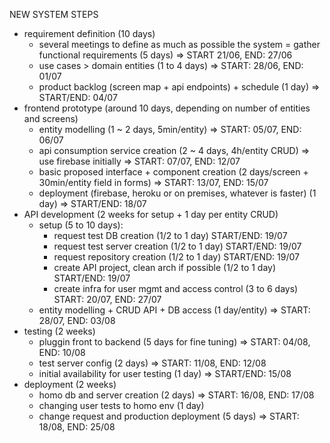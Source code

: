 NEW SYSTEM STEPS

- requirement definition (10 days)
	- several meetings to define as much as possible the system = gather functional requirements (5 days) => START 21/06, END: 27/06
	- use cases > domain entities (1 to 4 days) => START: 28/06, END: 01/07
	- product backlog (screen map + api endpoints) + schedule (1 day) => START/END: 04/07
- frontend prototype (around 10 days, depending on number of entities and screens)
	- entity modelling (1 ~ 2 days, 5min/entity) => START: 05/07, END: 06/07
	- api consumption service creation (2 ~ 4 days, 4h/entity CRUD) => use firebase initially => START: 07/07, END: 12/07
	- basic proposed interface + component creation (2 days/screen + 30min/entity field in forms) => START: 13/07, END: 15/07
	- deployment (firebase, heroku or on premises, whatever is faster) (1 day) => START/END: 18/07
- API development (2 weeks for setup + 1 day per entity CRUD)
	- setup (5 to 10 days):
		- request test DB creation (1/2 to 1 day) START/END: 19/07
		- request test server creation (1/2 to 1 day) START/END: 19/07
		- request repository creation (1/2 to 1 day) START/END: 19/07
		- create API project, clean arch if possible (1/2 to 1 day) START/END: 19/07
		- create infra for user mgmt and access control (3 to 6 days) START: 20/07, END: 27/07
	- entity modelling + CRUD API + DB access (1 day/entity) => START: 28/07, END: 03/08
- testing (2 weeks)
	- pluggin front to backend (5 days for fine tuning) => START: 04/08, END: 10/08
	- test server config (2 days) => START: 11/08, END: 12/08
	- initial availability for user testing (1 day) => START/END: 15/08
- deployment (2 weeks)
	- homo db and server creation (2 days) => START: 16/08, END: 17/08
	- changing user tests to homo env (1 day) 
	- change request and production deployment (5 days) => START: 18/08, END: 25/08
